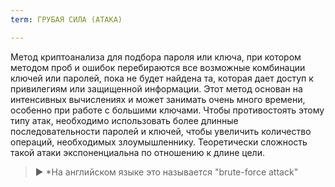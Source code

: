 ```yaml
---
term: ГРУБАЯ СИЛА (АТАКА)

---
```

Метод криптоанализа для подбора пароля или ключа, при котором методом проб и ошибок перебираются все возможные комбинации ключей или паролей, пока не будет найдена та, которая дает доступ к привилегиям или защищенной информации. Этот метод основан на интенсивных вычислениях и может занимать очень много времени, особенно при работе с большими ключами. Чтобы противостоять этому типу атак, необходимо использовать более длинные последовательности паролей и ключей, чтобы увеличить количество операций, необходимых злоумышленнику. Теоретически сложность такой атаки экспоненциальна по отношению к длине цели.

> ► *На английском языке это называется "brute-force attack"